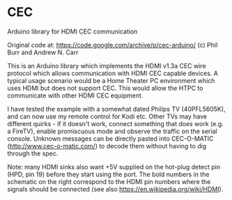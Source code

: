 # CEC
Arduino library for HDMI CEC communication

Original code at: https://code.google.com/archive/p/cec-arduino/ (c) Phil Burr and Andrew N. Carr

This is an Arduino library which implements the HDMI v1.3a CEC wire protocol which allows communication with HDMI CEC capable devices. A typical usage scenario would be a Home Theater PC environment which uses HDMI but does not support CEC. This would allow the HTPC to communicate with other HDMI CEC equipment.

I have tested the example with a somewhat dated Philips TV (40PFL5605K), and can now use my remote control for Kodi etc. Other TVs may have different quirks - if it doesn't work, connect something that does work (e.g. a FireTV), enable promiscuous mode and observe the traffic on the serial console. Unknown messages can be directly pasted into CEC-O-MATIC (http://www.cec-o-matic.com/) to decode them without having to dig through the spec.

Note: many HDMI sinks also want +5V supplied on the hot-plug detect pin (HPD, pin 19) before they start using the port. The bold numbers in the schematic on the right correspond to the HDMI pin numbers where the signals should be connected (see also https://en.wikipedia.org/wiki/HDMI).
